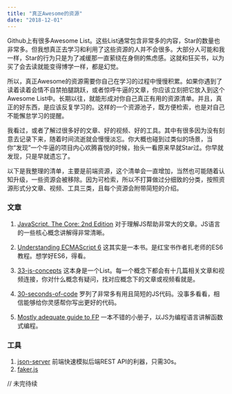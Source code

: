 ```yaml
---
title: "真正Awesome的资源"
date: "2018-12-01"
---
```


Github上有很多Awesome List。这些List通常包含非常多的内容，Star的数量也非常多。但我想真正去学习和利用了这些资源的人并不会很多。大部分人可能和我一样，Star的行为只是为了减缓那一直萦绕在身侧的焦虑感。这就和狂买书，以为买了会去读就能变得博学一样，都是幻觉。

所以，真正Awesome的资源需要你自己在学习的过程中慢慢积累。如果你遇到了读着读着会情不自禁拍腿跳跃，或者惊呼牛逼的文章，你应该立刻把它放入到这个Awesome List中。长期以往，就能形成对你自己真正有用的资源清单。并且，真正的好东西，是应该反复学习的。这样的一个资源池子，既方便检索，也是对自己不能懈怠学习的提醒。

我看过，或者了解过很多好的文章、好的视频、好的工具。其中有很多因为没有刻意去记录下来，随着时间流逝就会慢慢淡忘。你大概也碰到过类似的场景，当你“发现”一个牛逼的项目内心欢腾喜悦的时候，抬头一看原来早就Star过。你早就发现，只是早就遗忘了。

以下是我整理的清单，主要是前端资源，这个清单会一直增加，当然也可能随着认知升级，一些资源会被移除。因为可检索，所以不打算做过分细致的分类，按照资源形式分文章、视频、工具三类，且每个资源会附带简短的介绍。

### 文章

1. [JavaScript. The Core: 2nd Edition](http://dmitrysoshnikov.com/ecmascript/javascript-the-core-2nd-edition/) 
对于理解JS帮助非常大的文章。JS语言的一些核心概念讲解得非常清晰。

2. [Understanding ECMAScript 6](https://leanpub.com/understandinges6/read#leanpub-auto-introduction) 这其实是一本书。是红宝书作者扎老师的ES6教程。想学好ES6，得看。

3. [33-js-concepts](https://github.com/leonardomso/33-js-concepts) 这本身是一个List。每一个概念下都会有十几篇相关文章和视频连接，你对什么概念有疑问，找对应概念下的文章或视频看就是。

4. [30-seconds-of-code](https://github.com/30-seconds/30-seconds-of-code#deepclone) 罗列了非常多有用且简短的JS代码。没事多看看，相信能够给你灵感帮你写出更好的代码。

5. [Mostly adequate guide to FP](https://github.com/MostlyAdequate/mostly-adequate-guide) 一本不错的小册子，以JS为编程语言讲解函数式编程。

### 工具

1. [json-server](https://github.com/typicode/json-server) 前端快速模拟后端REST API的利器，只需30s。
2. [faker.js](https://github.com/marak/Faker.js/)


// 未完待续

